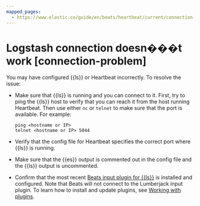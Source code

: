 ```yaml
---
mapped_pages:
  - https://www.elastic.co/guide/en/beats/heartbeat/current/connection-problem.html
---
```


# Logstash connection doesn���t work [connection-problem]

You may have configured {{ls}} or Heartbeat incorrectly. To resolve the issue:

* Make sure that {{ls}} is running and you can connect to it. First, try to ping the {{ls}} host to verify that you can reach it from the host running Heartbeat. Then use either `nc` or `telnet` to make sure that the port is available. For example:

    ```shell
    ping <hostname or IP>
    telnet <hostname or IP> 5044
    ```

* Verify that the config file for Heartbeat specifies the correct port where {{ls}} is running.
* Make sure that the {{es}} output is commented out in the config file and the {{ls}} output is uncommented.
* Confirm that the most recent [Beats input plugin for {{ls}}](logstash://reference/plugins-inputs-beats.md) is installed and configured. Note that Beats will not connect to the Lumberjack input plugin. To learn how to install and update plugins, see [Working with plugins](logstash://reference/working-with-plugins.md).

